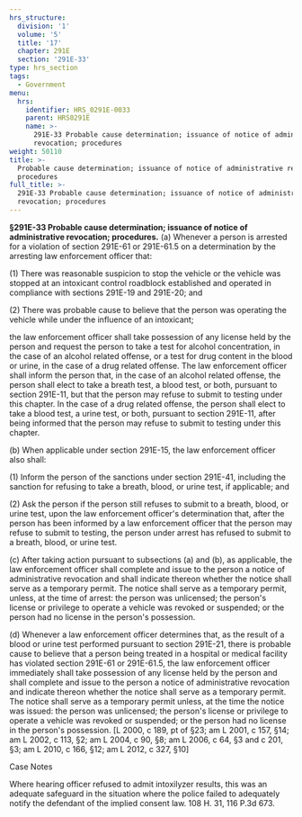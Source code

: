 ```yaml
---
hrs_structure:
  division: '1'
  volume: '5'
  title: '17'
  chapter: 291E
  section: '291E-33'
type: hrs_section
tags:
  - Government
menu:
  hrs:
    identifier: HRS_0291E-0033
    parent: HRS0291E
    name: >-
      291E-33 Probable cause determination; issuance of notice of administrative
      revocation; procedures
weight: 50110
title: >-
  Probable cause determination; issuance of notice of administrative revocation;
  procedures
full_title: >-
  291E-33 Probable cause determination; issuance of notice of administrative
  revocation; procedures
---
```

**§291E-33 Probable cause determination; issuance of notice of administrative revocation; procedures.** (a) Whenever a person is arrested for a violation of section 291E-61 or 291E-61.5 on a determination by the arresting law enforcement officer that:

(1) There was reasonable suspicion to stop the vehicle or the vehicle was stopped at an intoxicant control roadblock established and operated in compliance with sections 291E-19 and 291E-20; and

(2) There was probable cause to believe that the person was operating the vehicle while under the influence of an intoxicant;

the law enforcement officer shall take possession of any license held by the person and request the person to take a test for alcohol concentration, in the case of an alcohol related offense, or a test for drug content in the blood or urine, in the case of a drug related offense. The law enforcement officer shall inform the person that, in the case of an alcohol related offense, the person shall elect to take a breath test, a blood test, or both, pursuant to section 291E-11, but that the person may refuse to submit to testing under this chapter. In the case of a drug related offense, the person shall elect to take a blood test, a urine test, or both, pursuant to section 291E-11, after being informed that the person may refuse to submit to testing under this chapter.

(b) When applicable under section 291E-15, the law enforcement officer also shall:

(1) Inform the person of the sanctions under section 291E-41, including the sanction for refusing to take a breath, blood, or urine test, if applicable; and

(2) Ask the person if the person still refuses to submit to a breath, blood, or urine test, upon the law enforcement officer's determination that, after the person has been informed by a law enforcement officer that the person may refuse to submit to testing, the person under arrest has refused to submit to a breath, blood, or urine test.

(c) After taking action pursuant to subsections (a) and (b), as applicable, the law enforcement officer shall complete and issue to the person a notice of administrative revocation and shall indicate thereon whether the notice shall serve as a temporary permit. The notice shall serve as a temporary permit, unless, at the time of arrest: the person was unlicensed; the person's license or privilege to operate a vehicle was revoked or suspended; or the person had no license in the person's possession.

(d) Whenever a law enforcement officer determines that, as the result of a blood or urine test performed pursuant to section 291E-21, there is probable cause to believe that a person being treated in a hospital or medical facility has violated section 291E-61 or 291E-61.5, the law enforcement officer immediately shall take possession of any license held by the person and shall complete and issue to the person a notice of administrative revocation and indicate thereon whether the notice shall serve as a temporary permit. The notice shall serve as a temporary permit unless, at the time the notice was issued: the person was unlicensed; the person's license or privilege to operate a vehicle was revoked or suspended; or the person had no license in the person's possession. [L 2000, c 189, pt of §23; am L 2001, c 157, §14; am L 2002, c 113, §2; am L 2004, c 90, §8; am L 2006, c 64, §3 and c 201, §3; am L 2010, c 166, §12; am L 2012, c 327, §10]

Case Notes

Where hearing officer refused to admit intoxilyzer results, this was an adequate safeguard in the situation where the police failed to adequately notify the defendant of the implied consent law. 108 H. 31, 116 P.3d 673.